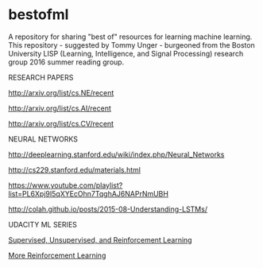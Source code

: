 # bestofml
A repository for sharing "best of" resources for learning machine learning. This repository - suggested by Tommy Unger - burgeoned from the Boston University LISP (Learning, Intelligence, and Signal Processing) research group 2016 summer reading group.

RESEARCH PAPERS

http://arxiv.org/list/cs.NE/recent

http://arxiv.org/list/cs.AI/recent

http://arxiv.org/list/cs.CV/recent

NEURAL NETWORKS

http://deeplearning.stanford.edu/wiki/index.php/Neural_Networks

http://cs229.stanford.edu/materials.html

https://www.youtube.com/playlist?list=PL6Xpj9I5qXYEcOhn7TqghAJ6NAPrNmUBH

http://colah.github.io/posts/2015-08-Understanding-LSTMs/

UDACITY ML SERIES

[Supervised, Unsupervised, and Reinforcement Learning](https://www.udacity.com/course/machine-learning--ud262)

[More Reinforcement Learning](https://www.udacity.com/course/reinforcement-learning--ud600)
